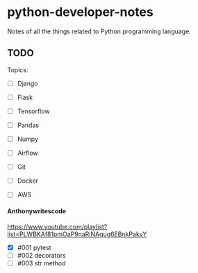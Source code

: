 # python-developer-notes
Notes of all the things related to Python programming language.


## TODO

Topics:
- [ ] Django
- [ ] Flask
- [ ] Tensorflow 
- [ ] Pandas
- [ ] Numpy
- [ ] Airflow
- [ ] Git
- [ ] Docker
- [ ] AWS


#### Anthonywritescode
https://www.youtube.com/playlist?list=PLWBKAf81pmOaP9naRiNAqug6EBnkPakvY

- [x] #001 pytest
- [ ] #002 decorators
- [ ] #003 str method
